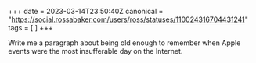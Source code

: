 +++
date = 2023-03-14T23:50:40Z
canonical = "https://social.rossabaker.com/users/ross/statuses/110024316704431241"
tags = [  ]
+++

<p>Write me a paragraph about being old enough to remember when Apple events were the most insufferable day on the Internet.</p>
